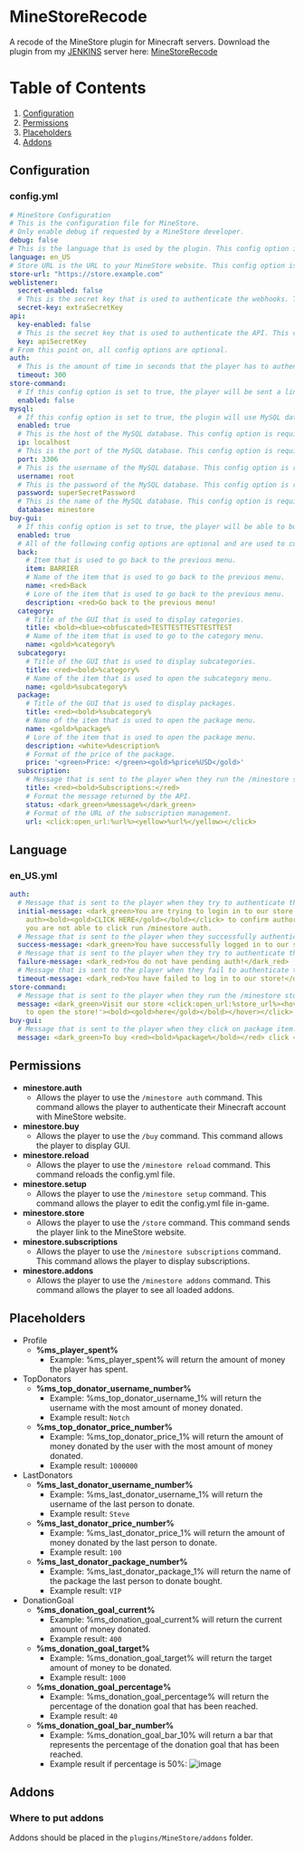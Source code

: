 # MineStoreRecode
A recode of the MineStore plugin for Minecraft servers.
Download the plugin from my [JENKINS](https://js.chrommob.fun) server here: [MineStoreRecode](https://js.chrommob.fun/job/MineStore/)
# Table of Contents
1. [Configuration](#Configuration)
2. [Permissions](#Permissions)
3. [Placeholders](#Placeholders)
4. [Addons](#Addons)
## Configuration
### config.yml
```yaml
# MineStore Configuration
# This is the configuration file for MineStore.
# Only enable debug if requested by a MineStore developer. 
debug: false
# This is the language that is used by the plugin. This config option is required. Available languages: en_US, cs_CZ, ru_RU, ua_UA but you can create your own language file.
language: en_US
# Store URL is the URL to your MineStore website. This config option is required.
store-url: "https://store.example.com"
weblistener:
  secret-enabled: false
  # This is the secret key that is used to authenticate the webhooks. This config option is required if secret-enabled is set to true.
  secret-key: extraSecretKey
api:
  key-enabled: false
  # This is the secret key that is used to authenticate the API. This config option is required if key-enabled is set to true.
  key: apiSecretKey
# From this point on, all config options are optional.
auth:
  # This is the amount of time in seconds that the player has to authenticate their Minecraft account with MineStore website.
  timeout: 300
store-command:
  # If this config option is set to true, the player will be sent a link to the MineStore website when they run the /minestore store command.
  enabled: false
mysql:
  # If this config option is set to true, the plugin will use MySQL database to store data.
  enabled: true
  # This is the host of the MySQL database. This config option is required if MySQL is enabled.
  ip: localhost
  # This is the port of the MySQL database. This config option is required if MySQL is enabled.
  port: 3306
  # This is the username of the MySQL database. This config option is required if MySQL is enabled.
  username: root
  # This is the password of the MySQL database. This config option is required if MySQL is enabled.
  password: superSecretPassword
  # This is the name of the MySQL database. This config option is required if MySQL is enabled.
  database: minestore
buy-gui:
  # If this config option is set to true, the player will be able to buy packages from the GUI.
  enabled: true
  # All of the following config options are optional and are used to customize the GUI.
  back:
    # Item that is used to go back to the previous menu.
    item: BARRIER
    # Name of the item that is used to go back to the previous menu.
    name: <red>Back
    # Lore of the item that is used to go back to the previous menu.
    description: <red>Go back to the previous menu!
  category:
    # Title of the GUI that is used to display categories.
    title: <bold><blue><obfuscated>TESTTESTTESTTESTTEST
    # Name of the item that is used to go to the category menu.
    name: <gold>%category%
  subcategory:
    # Title of the GUI that is used to display subcategories.
    title: <red><bold>%category%
    # Name of the item that is used to open the subcategory menu.
    name: <gold>%subcategory%
  package:
    # Title of the GUI that is used to display packages.
    title: <red><bold>%subcategory%
    # Name of the item that is used to open the package menu.
    name: <gold>%package%
    # Lore of the item that is used to open the package menu.
    description: <white>%description%
    # Format of the price of the package.
    price: '<green>Price: </green><gold>%price%USD</gold>'
  subscription:
    # Message that is sent to the player when they run the /minestore subscriptions command.
    title: <red><bold>Subscriptions:</red>
    # Format the message returned by the API.
    status: <dark_green>%message%</dark_green>
    # Format of the URL of the subscription management.
    url: <click:open_url:%url%><yellow>%url%</yellow></click>
```
## Language
### en_US.yml
```yaml
auth:
  # Message that is sent to the player when they try to authenticate their Minecraft account with MineStore website.
  initial-message: <dark_green>You are trying to login in to our store. <click:run_command:/ms
    auth><bold><gold>CLICK HERE</gold></bold></click> to confirm authorization! If
    you are not able to click run /minestore auth.
  # Message that is sent to the player when they successfully authenticate their Minecraft account with MineStore website.
  success-message: <dark_green>You have successfully logged in to our store!</dark_green>
  # Message that is sent to the player when they try to authenticate their Minecraft account with MineStore website but they do not have a pending auth.
  failure-message: <dark_red>You do not have pending auth!</dark_red>
  # Message that is sent to the player when they fail to authenticate their Minecraft account with MineStore website due to timeout.
  timeout-message: <dark_red>You have failed to log in to our store!</dark_red>
store-command:
  # Message that is sent to the player when they run the /minestore store command.
  message: <dark_green>Visit our store <click:open_url:%store_url%><hover:show_text:'<gold>Click
    to open the store!'><bold><gold>here</gold></bold></hover></click>!</dark_green>
buy-gui:
  # Message that is sent to the player when they click on package item.
  message: <dark_green>To buy <red><bold>%package%</bold></red> click <click:open_url:%buy_url%><bold><gold>HERE</gold></bold></click>!
```
## Permissions
- **minestore.auth**
  - Allows the player to use the `/minestore auth` command. This command allows the player to authenticate their Minecraft account with MineStore website.
- **minestore.buy**
  - Allows the player to use the `/buy` command. This command allows the player to display GUI.
- **minestore.reload**
  - Allows the player to use the `/minestore reload` command. This command reloads the config.yml file.
- **minestore.setup**
  - Allows the player to use the `/minestore setup` command. This command allows the player to edit the config.yml file in-game.
- **minestore.store**
  - Allows the player to use the `/store` command. This command sends the player link to the MineStore website.
- **minestore.subscriptions**
  - Allows the player to use the `/minestore subscriptions` command. This command allows the player to display subscriptions.
- **minestore.addons**
  - Allows the player to use the `/minestore addons` command. This command allows the player to see all loaded addons.
## Placeholders
- Profile
  - **%ms_player_spent%**
    - Example: %ms_player_spent% will return the amount of money the player has spent.
- TopDonators
  - **%ms_top_donator_username_number%**
    - Example: %ms_top_donator_username_1% will return the username with the most amount of money donated.
    - Example result: `Notch`
  - **%ms_top_donator_price_number%**
    - Example: %ms_top_donator_price_1% will return the amount of money donated by the user with the most amount of money donated.
    - Example result: `1000000`
- LastDonators
  - **%ms_last_donator_username_number%**
    - Example: %ms_last_donator_username_1% will return the username of the last person to donate.
    - Example result: `Steve`
  - **%ms_last_donator_price_number%**
    - Example: %ms_last_donator_price_1% will return the amount of money donated by the last person to donate.
    - Example result: `100`
  - **%ms_last_donator_package_number%**
    - Example: %ms_last_donator_package_1% will return the name of the package the last person to donate bought.
    - Example result: `VIP`
- DonationGoal
  - **%ms_donation_goal_current%**
    - Example: %ms_donation_goal_current% will return the current amount of money donated.
    - Example result: `400`
  - **%ms_donation_goal_target%**
    - Example: %ms_donation_goal_target% will return the target amount of money to be donated.
    - Example result: `1000`
  - **%ms_donation_goal_percentage%**
    - Example: %ms_donation_goal_percentage% will return the percentage of the donation goal that has been reached.
    - Example result: `40`
  - **%ms_donation_goal_bar_number%**
    - Example: %ms_donation_goal_bar_10% will return a bar that represents the percentage of the donation goal that has been reached.
    - Example result if percentage is 50%: ![image](https://user-images.githubusercontent.com/62996347/225689985-d6ee5fbc-a80b-484b-908e-046c2869f784.png)

## Addons
### Where to put addons
Addons should be placed in the `plugins/MineStore/addons` folder.